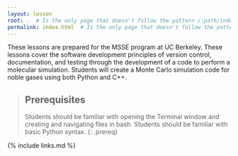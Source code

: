 ```yaml
---
layout: lesson
root: .  # Is the only page that doesn't follow the pattern /:path/index.html
permalink: index.html  # Is the only page that doesn't follow the pattern /:path/index.html
---
```


These lessons are prepared for the MSSE program at UC Berkeley. These lessons cover the software development principles of version control, documentation, and testing through the development of a code to perform a molecular simulation. Students will create a Monte Carlo simulation code for noble gases using both Python and C++.

> ## Prerequisites
>
> Students should be familiar with opening the Terminal window and creating and navigating files in bash.
> Students should be familiar with basic Python syntax.
{: .prereq}

{% include links.md %}
